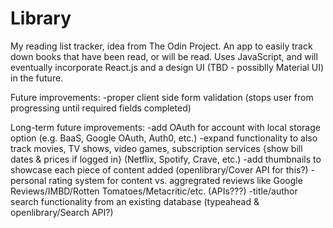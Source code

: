 # Library
My reading list tracker, idea from The Odin Project.
An app to easily track down books that have been read, or will be read. Uses JavaScript, and will eventually incorporate React.js and a design UI (TBD - possiblly Material UI) in the future.

Future improvements: 
-proper client side form validation (stops user from progressing until required fields completed)

Long-term future improvements:
-add OAuth for account with local storage option (e.g. BaaS, Google OAuth, Auth0, etc.)
-expand functionality to also track movies, TV shows, video games, subscription services {show bill dates & prices if logged in} (Netflix, Spotify, Crave, etc.)
-add thumbnails to showcase each piece of content added (openlibrary/Cover API for this?)
-personal rating system for content vs. aggregrated reviews like Google Reviews/IMBD/Rotten Tomatoes/Metacritic/etc. (APIs???)
-title/author search functionality from an existing database (typeahead & openlibrary/Search API?)

